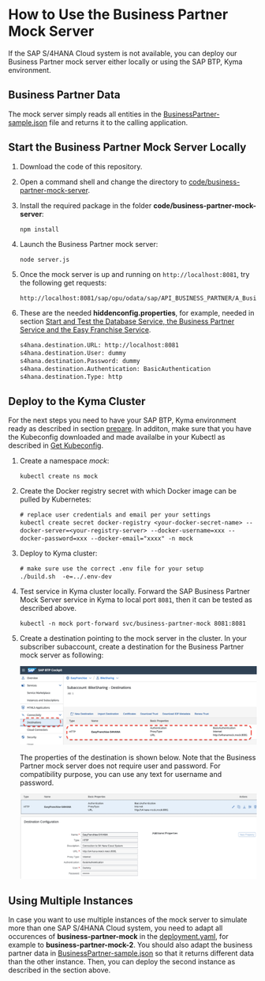 # How to Use the Business Partner Mock Server

If the SAP S/4HANA Cloud system is not available, you can deploy our Business Partner mock server either locally or using the SAP BTP, Kyma environment.

## Business Partner Data

The mock server simply reads all entities in the [BusinessPartner-sample.json](/code/business-partner-mock-server/BusinessPartner-sample.json) file and returns it to the calling application.

## Start the Business Partner Mock Server Locally

1. Download the code of this repository.
1. Open a command shell and change the directory to [code/business-partner-mock-server](/code/business-partner-mock-server/).
1. Install the required package in the folder **code/business-partner-mock-server**:

   ```shell
   npm install
   ```

1. Launch the Business Partner mock server:

   ```shell
   node server.js
   ```

1. Once the mock server is up and running on `http://localhost:8081`, try the following get requests:

   ``` html
   http://localhost:8081/sap/opu/odata/sap/API_BUSINESS_PARTNER/A_BusinessPartner?$expand=to_BusinessPartnerAddress/to_EmailAddress&$format=json
   ```

1. These are the needed **hiddenconfig.properties**, for example, needed in section [Start and Test the Database Service, the Business Partner Service and the Easy Franchise Service](/documentation/prepare/test-app-locally/README.md#1-start-and-test-the-database-service-the-easy-franchise-service-and-the-business-partner-service).


   ```properties
   s4hana.destination.URL: http://localhost:8081
   s4hana.destination.User: dummy
   s4hana.destination.Password: dummy
   s4hana.destination.Authentication: BasicAuthentication
   s4hana.destination.Type: http
   ```

## Deploy to the Kyma Cluster

For the next steps you need to have your SAP BTP, Kyma environment ready as described in section [prepare](/documentation/prepare/setup-btp-environment/README.md). In additon, make sure that you have the Kubeconfig downloaded and made availalbe in your Kubectl as described in [Get Kubeconfig](/documentation/deploy/prepare-deployment/README.md#get-kubeconfig).

1. Create a namespace _mock_:

   ```shell
   kubectl create ns mock
   ```

1. Create the Docker registry secret with which Docker image can be pulled by Kubernetes:

   ```shell
   # replace user credentials and email per your settings
   kubectl create secret docker-registry <your-docker-secret-name> --docker-server=<your-registry-server> --docker-username=xxx --docker-password=xxx --docker-email="xxxx" -n mock
   ```

1. Deploy to Kyma cluster:

   ```shell
   # make sure use the correct .env file for your setup
   ./build.sh  -e=../.env-dev
   ```

1. Test service in Kyma cluster locally.
   Forward the SAP Business Partner Mock Server service in Kyma to local port `8081`, then it can be tested as described above.

   ```shell
   kubectl -n mock port-forward svc/business-partner-mock 8081:8081
   ```

1. Create a destination pointing to the mock server in the cluster.
   In your subscriber subaccount, create a destination for the Business Partner mock server as following:

   ![Destination](images/BPMock-Destination.png)

   The properties of the destination is shown below. Note that the Business Partner mock server does not require user and password. For compatibility purpose,
   you can use any text for username and password.

   ![Destination Properties](images/BPMock-Destination_Properties.png)

## Using Multiple Instances

In case you want to use multiple instances of the mock server to simulate more than one SAP S/4HANA Cloud system, you need to adapt all occurences of **business-partner-mock** in the [deployment.yaml](/code/business-partner-mock-server/k8s/deployment.yaml), for example to **business-partner-mock-2**. You should also adapt the business partner data in [BusinessPartner-sample.json](/code/business-partner-mock-server/BusinessPartner-sample.json) so that it returns different data than the other instance. Then, you can deploy the second instance as described in the section above.
